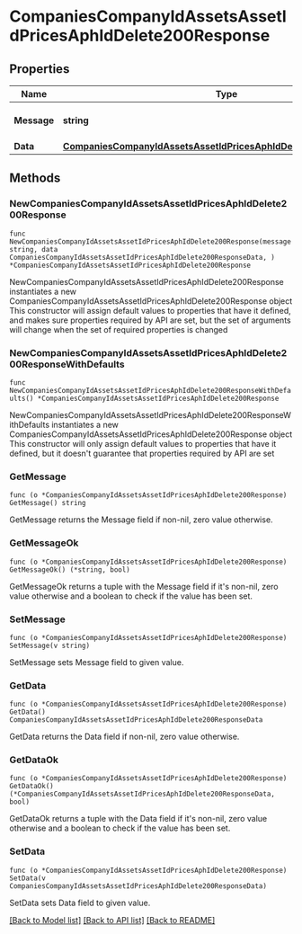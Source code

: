 # CompaniesCompanyIdAssetsAssetIdPricesAphIdDelete200Response

## Properties

Name | Type | Description | Notes
------------ | ------------- | ------------- | -------------
**Message** | **string** | Response status message | 
**Data** | [**CompaniesCompanyIdAssetsAssetIdPricesAphIdDelete200ResponseData**](CompaniesCompanyIdAssetsAssetIdPricesAphIdDelete200ResponseData.md) |  | 

## Methods

### NewCompaniesCompanyIdAssetsAssetIdPricesAphIdDelete200Response

`func NewCompaniesCompanyIdAssetsAssetIdPricesAphIdDelete200Response(message string, data CompaniesCompanyIdAssetsAssetIdPricesAphIdDelete200ResponseData, ) *CompaniesCompanyIdAssetsAssetIdPricesAphIdDelete200Response`

NewCompaniesCompanyIdAssetsAssetIdPricesAphIdDelete200Response instantiates a new CompaniesCompanyIdAssetsAssetIdPricesAphIdDelete200Response object
This constructor will assign default values to properties that have it defined,
and makes sure properties required by API are set, but the set of arguments
will change when the set of required properties is changed

### NewCompaniesCompanyIdAssetsAssetIdPricesAphIdDelete200ResponseWithDefaults

`func NewCompaniesCompanyIdAssetsAssetIdPricesAphIdDelete200ResponseWithDefaults() *CompaniesCompanyIdAssetsAssetIdPricesAphIdDelete200Response`

NewCompaniesCompanyIdAssetsAssetIdPricesAphIdDelete200ResponseWithDefaults instantiates a new CompaniesCompanyIdAssetsAssetIdPricesAphIdDelete200Response object
This constructor will only assign default values to properties that have it defined,
but it doesn't guarantee that properties required by API are set

### GetMessage

`func (o *CompaniesCompanyIdAssetsAssetIdPricesAphIdDelete200Response) GetMessage() string`

GetMessage returns the Message field if non-nil, zero value otherwise.

### GetMessageOk

`func (o *CompaniesCompanyIdAssetsAssetIdPricesAphIdDelete200Response) GetMessageOk() (*string, bool)`

GetMessageOk returns a tuple with the Message field if it's non-nil, zero value otherwise
and a boolean to check if the value has been set.

### SetMessage

`func (o *CompaniesCompanyIdAssetsAssetIdPricesAphIdDelete200Response) SetMessage(v string)`

SetMessage sets Message field to given value.


### GetData

`func (o *CompaniesCompanyIdAssetsAssetIdPricesAphIdDelete200Response) GetData() CompaniesCompanyIdAssetsAssetIdPricesAphIdDelete200ResponseData`

GetData returns the Data field if non-nil, zero value otherwise.

### GetDataOk

`func (o *CompaniesCompanyIdAssetsAssetIdPricesAphIdDelete200Response) GetDataOk() (*CompaniesCompanyIdAssetsAssetIdPricesAphIdDelete200ResponseData, bool)`

GetDataOk returns a tuple with the Data field if it's non-nil, zero value otherwise
and a boolean to check if the value has been set.

### SetData

`func (o *CompaniesCompanyIdAssetsAssetIdPricesAphIdDelete200Response) SetData(v CompaniesCompanyIdAssetsAssetIdPricesAphIdDelete200ResponseData)`

SetData sets Data field to given value.



[[Back to Model list]](../README.md#documentation-for-models) [[Back to API list]](../README.md#documentation-for-api-endpoints) [[Back to README]](../README.md)



